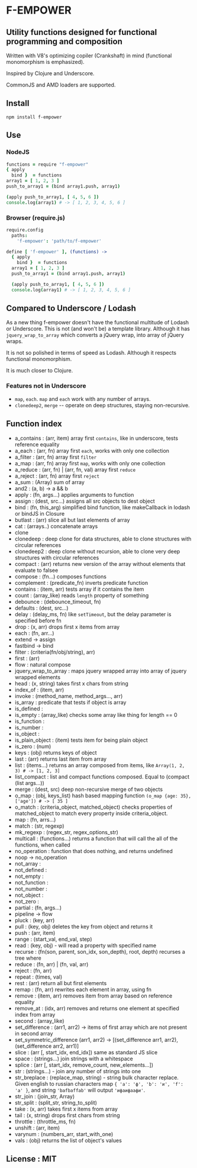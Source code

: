 # F-EMPOWER
## Utility functions designed for functional programming and composition
Written with V8's optimizing copiler (Crankshaft) in mind (functional monomorphism is emphasized).

Inspired by Clojure and Underscore.

CommonJS and AMD loaders are supported.

## Install
`npm install f-empower`

## Use
### NodeJS
```coffeescript
functions = require "f-empower"
{ apply
  bind }  = functions
array1 = [ 1, 2, 3 ]
push_to_array1 = (bind array1.push, array1)

(apply push_to_array1, [ 4, 5, 6 ])
console.log(array1) # -> [ 1, 2, 3, 4, 5, 6 ]
```
### Browser (require.js)
```coffeescript
require.config
  paths:
    'f-empower': 'path/to/f-empower'

define [ 'f-empower' ], (functions) ->
  { apply
    bind }  = functions
  array1 = [ 1, 2, 3 ]
  push_to_array1 = (bind array1.push, array1)

  (apply push_to_array1, [ 4, 5, 6 ])
  console.log(array1) # -> [ 1, 2, 3, 4, 5, 6 ]
```

## Compared to Underscore / Lodash
As a new thing f-empower doesn't have the functional multitude of Lodash or Underscore.
This is not (and won't be) a template library. Although it has `jquery_wrap_to_array` 
which converts a jQuery wrap, into array of jQuery wraps.

It is not so polished in terms of speed as Lodash. Although it respects functional 
monomorphism.

It is much closer to Clojure.

### Features not in Underscore
- `map`, `each`. `map` and `each` work with any number of arrays.
- `clonedeep2`, `merge` -- operate on deep structures, staying non-recursive.

## Function index
- a_contains   : (arr, item) array first `contains`, like in underscore, tests reference equality
- a_each       : (arr, fn) array first `each`, works with only one collection
- a_filter     : (arr, fn) array first `filter`
- a_map        : (arr, fn) array first `map`, works with only one collection
- a_reduce     : (arr, fn) | (arr, fn, val) array first `reduce`
- a_reject     : (arr, fn) array first `reject`
- a_sum        : (Array<number>) sum of array
- and2         : (a, b) -> a && b
- apply        : (fn, args...) applies arguments to function
- assign       : (dest, src...) assigns all src objects to dest object
- bind         : (fn, this_arg) simplified bind function, like makeCallback in lodash or bindJS in Closure
- butlast      : (arr) slice all but last elements of array
- cat          : (arrays..) concatenate arrays
- clone
- clonedeep    : deep clone for data structures, able to clone structures with circular references
- clonedeep2   : deep clone without recursion, able to clone very deep structures with circular references
- compact      : (arr) returns new version of the array without elements that evaluate to falsee
- compose      : (fn...) composes functions
- complement   : (predicate_fn) inverts predicate function
- contains     : (item, arr) tests array if it contains the item
- count        : (array_like) reads `length` property of something
- debounce     : (debounce_timeout, fn)
- defaults     : (dest, src...)
- delay        : (delay_ms, fn) like `setTimeout`, but the delay parameter is specified before fn
- drop         : (x, arr) drops first x items from array
- each         : (fn, arr...)
- extend       -> assign
- fastbind     -> bind
- filter       : (criteria(fn/obj/string), arr)
- first        : (arr)
- flow         : natural compose
- jquery_wrap_to_array : maps jquery wrapped array into array of jquery wrapped elements
- head         : (x, string) takes first x chars from string
- index_of     : (item, arr)
- invoke       : (method_name, method_args..., arr)
- is_array     : predicate that tests if object is array
- is_defined   :
- is_empty     : (array_like) checks some array like thing for length == 0
- is_function  :
- is_number    :
- is_object    :
- is_plain_object : (item) tests item for being plain object
- is_zero      : (num)
- keys         : (obj) returns keys of object
- last         : (arr) returns last item from array
- list         : (items...) returns an array composed from items, like `Array(1, 2, 3) # -> [1, 2, 3]`
- list_compact : list and compact functions composed. Equal to (compact (list args...))
- merge        : (dest, src) deep non-recursive merge of two objects
- o_map        : (obj, keys_list) hash based mapping function `(o_map {age: 35}, ['age']) # -> [ 35 ]`
- o_match      : (criteria_object, matched_object) checks properties of matched_object to match every
property inside criteria_object.
- map          : (fn, arrs...)
- match        : (str, regexp)
- mk_regexp    : (regex_str, regex_options_str)
- multicall    : (functions...) returns a function that will call the all of the functions, when called
- no_operation : function that does nothing, and returns undefined
- noop -> no_operation
- not_array    : 
- not_defined  :
- not_empty    :
- not_function : 
- not_number   :
- not_object   : 
- not_zero     :
- partial      : (fn, args...)
- pipeline -> flow
- pluck        : (key, arr)
- pull         : (key, obj) deletes the key from object and returns it
- push         : (arr, item)
- range        : (start_val, end_val, step)
- read         : (key, obj) - will read a property with specified name
- recurse      : (fn(son, parent, son_idx, son_depth), root, depth) recurses a tree where 
- reduce       : (fn, arr) | (fn, val, arr)
- reject       : (fn, arr)
- repeat       : (times, val)
- rest         : (arr) return all but first elements
- remap        : (fn, arr) rewrites each element in array, using fn
- remove       : (item, arr) removes item from array based on reference equality
- remove_at    : (idx, arr) removes and returns one element at specified index from array
- second       : (array_like)
- set_difference : (arr1, arr2) -> items of first array which are not present in second array
- set_symmetric_difference (arr1, arr2) -> [(set_difference arr1, arr2), (set_difference arr2, arr1)]
- slice        : (arr [, start_idx, end_idx]) same as standard JS slice
- space        : (strings...) join strings with a whitespace
- splice       : (arr [, start_idx, remove_count, new_elements...])
- str          : (strings...) - join any number of strings into one
- str_breplace : (replace_map, string) - string bulk character replace.
Given english to russian characters map `{ 'a': 'ф', 'b': 'и', 'f': 'а' }`,
and string `'bafbaffab'` will output `'ифаифаафи'`.
- str_join     : (join_str, Array<string>)
- str_split    : (split_str, string_to_split)
- take         : (x, arr) takes first x items from array
- tail         : (x, string) drops first chars from string
- throttle     : (throttle_ms, fn)
- unshift      : (arr, item)
- varynum      : (numbers_arr, start_with_one)
- vals         : (obj) returns the list of object's values

## License : MIT
